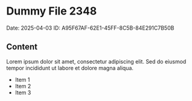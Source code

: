 # Dummy File 2348

Date: 2025-04-03
ID: A95F67AF-62E1-45FF-8C5B-84E291C7B50B

## Content

Lorem ipsum dolor sit amet, consectetur adipiscing elit.
Sed do eiusmod tempor incididunt ut labore et dolore magna aliqua.

* Item 1
* Item 2
* Item 3

